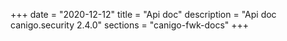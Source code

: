 +++
date        = "2020-12-12"
title       = "Api doc"
description = "Api doc canigo.security 2.4.0"
sections    = "canigo-fwk-docs"
+++